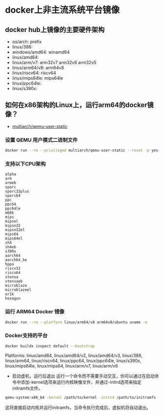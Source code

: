 # docker上非主流系统平台镜像

## docker hub上镜像的主要硬件架构
- os/arch:      prefix
- linux/386:
- windows/amd64:    winamd64
- linux/amd64:
- linux/arm/v7: arm32v7 arm32v6 arm32v5
- linux/arm64/v8: arm64v8
- linux/riscv64: riscv64
- linux/mips64le:   mips64le
- linux/ppc64le:
- linux/s390x:


## 如何在x86架构的Linux上，运行arm64的docker镜像？

- [multiarch/qemu-user-static](https://github.com/multiarch/qemu-user-static)

### 设置 QEMU 用户模式二进制文件
```sh
docker run --rm --privileged multiarch/qemu-user-static --reset -p yes
```

### 支持以下CPU架构
```
alpha
arm
armeb
sparc
sparc32plus
sparc64
ppc
ppc64
ppc64le
m68k
mips
mipsel
mipsn32
mipsn32el
mips64
mips64el
sh4
sh4eb
s390x
aarch64
aarch64_be
hppa
riscv32
riscv64
xtensa
xtensaeb
microblaze
microblazeel
or1k
hexagon
```

### 运行 ARM64 Docker 镜像
```sh
docker run --rm --platform linux/arm64/v8 arm64v8/ubuntu uname -m
```

### Docker支持的平台

```sh
docker buildx inspect default --bootstrap
```

Platforms: linux/amd64, linux/amd64/v2, linux/amd64/v3, linux/386, linux/arm64, linux/riscv64, linux/ppc64, linux/ppc64le, linux/s390x, linux/mips64le, linux/mips64, linux/arm/v7, linux/arm/v6


- 启动虚机，运行后退出
运行一个命令而不需要手动交互，你可以通过在启动命令中添加-kernel选项来运行内核映像文件，并通过-initrd选项来指定initramfs文件。
```sh
qemu-system-x86_64 -kernel /path/to/kernel -initrd /path/to/initramfs -append "console=ttyS0" -nographic
```
这将直接启动内核并运行initramfs，当命令执行完成后，虚拟机将自动退出。

